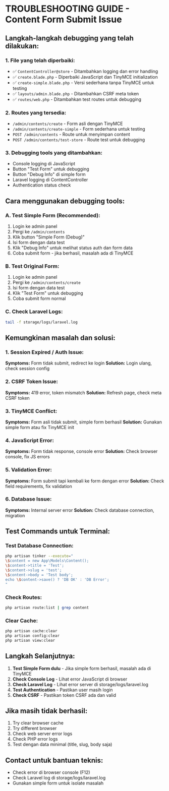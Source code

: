 # TROUBLESHOOTING GUIDE - Content Form Submit Issue

## Langkah-langkah debugging yang telah dilakukan:

### 1. File yang telah diperbaiki:
- ✅ `ContentController@store` - Ditambahkan logging dan error handling
- ✅ `create.blade.php` - Diperbaiki JavaScript dan TinyMCE initialization
- ✅ `create-simple.blade.php` - Versi sederhana tanpa TinyMCE untuk testing
- ✅ `layouts/admin.blade.php` - Ditambahkan CSRF meta token
- ✅ `routes/web.php` - Ditambahkan test routes untuk debugging

### 2. Routes yang tersedia:
- `/admin/contents/create` - Form asli dengan TinyMCE
- `/admin/contents/create-simple` - Form sederhana untuk testing
- `POST /admin/contents` - Route untuk menyimpan content
- `POST /admin/contents/test-store` - Route test untuk debugging

### 3. Debugging tools yang ditambahkan:
- Console logging di JavaScript
- Button "Test Form" untuk debugging
- Button "Debug Info" di simple form
- Laravel logging di ContentController
- Authentication status check

## Cara menggunakan debugging tools:

### A. Test Simple Form (Recommended):
1. Login ke admin panel
2. Pergi ke `/admin/contents`
3. Klik button "Simple Form (Debug)" 
4. Isi form dengan data test
5. Klik "Debug Info" untuk melihat status auth dan form data
6. Coba submit form - jika berhasil, masalah ada di TinyMCE

### B. Test Original Form:
1. Login ke admin panel
2. Pergi ke `/admin/contents/create`
3. Isi form dengan data test
4. Klik "Test Form" untuk debugging
5. Coba submit form normal

### C. Check Laravel Logs:
```bash
tail -f storage/logs/laravel.log
```

## Kemungkinan masalah dan solusi:

### 1. Session Expired / Auth Issue:
**Symptoms:** Form tidak submit, redirect ke login
**Solution:** Login ulang, check session config

### 2. CSRF Token Issue:
**Symptoms:** 419 error, token mismatch
**Solution:** Refresh page, check meta CSRF token

### 3. TinyMCE Conflict:
**Symptoms:** Form asli tidak submit, simple form berhasil
**Solution:** Gunakan simple form atau fix TinyMCE init

### 4. JavaScript Error:
**Symptoms:** Form tidak response, console error
**Solution:** Check browser console, fix JS errors

### 5. Validation Error:
**Symptoms:** Form submit tapi kembali ke form dengan error
**Solution:** Check field requirements, fix validation

### 6. Database Issue:
**Symptoms:** Internal server error
**Solution:** Check database connection, migration

## Test Commands untuk Terminal:

### Test Database Connection:
```bash
php artisan tinker --execute="
\$content = new App\Models\Content();
\$content->title = 'Test';
\$content->slug = 'test';
\$content->body = 'Test body';
echo \$content->save() ? 'DB OK' : 'DB Error';
"
```

### Check Routes:
```bash
php artisan route:list | grep content
```

### Clear Cache:
```bash
php artisan cache:clear
php artisan config:clear
php artisan view:clear
```

## Langkah Selanjutnya:

1. **Test Simple Form dulu** - Jika simple form berhasil, masalah ada di TinyMCE
2. **Check Console Log** - Lihat error JavaScript di browser
3. **Check Laravel Log** - Lihat error server di storage/logs/laravel.log
4. **Test Authentication** - Pastikan user masih login
5. **Check CSRF** - Pastikan token CSRF ada dan valid

## Jika masih tidak berhasil:

1. Try clear browser cache
2. Try different browser
3. Check web server error logs
4. Check PHP error logs
5. Test dengan data minimal (title, slug, body saja)

## Contact untuk bantuan teknis:
- Check error di browser console (F12)
- Check Laravel log di storage/logs/laravel.log
- Gunakan simple form untuk isolate masalah